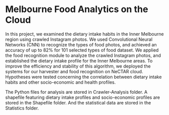 # Melbourne Food Analytics on the Cloud

In this project, we examined the dietary intake habits in the Inner Melbourne region using crawled Instagram photos. We used Convolutional Neural Networks (CNN) to recognize the types of food photos, and achieved an accuracy of up to 82% for 101 selected types of food dataset. We applied the food recognition module to analyze the crawled Instagram photos, and established the dietary intake profile for the Inner Melbourne areas. To improve the efficiency and stability of this algorithm, we deployed the systems for our harvester and food recognition on NeCTAR cloud. Hypotheses were tested concerning the correlation between dietary intake habits and other socio-economic and health profiles.

The Python files for analysis are stored in Crawler-Analysis folder. A shapefile featuring dietary intake profiles and socio-economic profiles are stored in the Shapefile folder. And the statistical data are stored in the Statistics folder.
